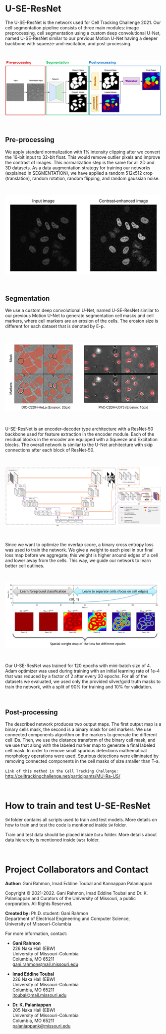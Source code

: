 # U-SE-ResNet
The U-SE-ResNet is the network used for Cell Tracking Challenge 2021. Our cell segmentation pipeline consists of three main modules: image preprocessing, cell segmentation using a custom deep convolutional U-Net, named U-SE-ResNet similar to our previous Motion U-Net having a deeper backbone with squeeze-and-excitation, and post-processing. 

<br/>

![](/figures/main-pipeline.png)

<br/>

## Pre-processing
We apply standard normalization with 1% intensity clipping after we convert the 16-bit input to 32-bit float. This would remove outlier pixels and improve the contrast of images. This normalization step is the same for all 2D and 3D datasets. As a data augmentation strategy for training our networks (explained in SEGMENTATION), we have applied a random 512x512 crop (translation), random rotation, random flipping, and random gaussian noise. 

<br/>

![](/figures/pre-processing.png)

<br/>

## Segmentation
We use a custom deep convolutional U-Net, named U-SE-ResNet similar to our previous Motion U-Net to generate segmentation cell masks and cell markers, where cell markers are an erosion of the cells. The erosion size is different for each dataset that is denoted by E-p. 

<br/>

![](/figures/mask-marker.png)

<br/>

U-SE-ResNet is an encoder-decoder type architecture with a ResNet-50 backbone used for feature extraction in the encoder module. Each of the residual blocks in the encoder are equipped with a Squeeze and Excitation blocks. The overall network is similar to the U-Net architecture with skip connections after each block of ResNet-50. 

<br/>

![](/figures/U-SE-ResNet-Arch.png)

<br/>

Since we want to optimize the overlap score, a binary cross entropy loss was used to train the network. We give a weight to each pixel in our final loss map before we aggregate; this weight is higher around edges of a cell and lower away from the cells. This way, we guide our network to learn better cell outlines. 

<br/>

![](/figures/wieghted-loss.png)

<br/>

Our U-SE-ResNet was trained for 120 epochs with mini-batch size of 4. Adam optimizer was used during training with an initial learning rate of 1e-4 that was reduced by a factor of 2 after every 30 epochs. For all of the datasets we evaluated, we used only the provided silver/gold truth masks to train the network, with a split of 90% for training and 10% for validation.

<br/>

## Post-processing
The described network produces two output maps. The first output map is a binary cells mask, the second is a binary mask for cell markers. We use connected components algorithm on the markers to generate the different cell IDs. Then, we use the distance transform of the binary cell mask, and we use that along with the labeled marker map to generate a final labeled cell mask. In order to remove small spurious detections mathematical morphology operations were used. Spurious detections were eliminated by removing connected components in the cell masks of size smaller than T-a.

```Link of this method in the Cell Tracking Challenge:``` http://celltrackingchallenge.net/participants/MU-Ra-US/ 

<br/>

# How to train and test U-SE-ResNet

```SW``` folder contains all scripts used to train and test models. More details on how to train and test the code is mentioned inside ```SW``` folder.

Train and test data should be placed inside ```Data``` folder. More details about data hierarchy is mentioned inside ```Data``` folder.

<br/>

# Project Collaborators and Contact

**Author:** Gani Rahmon, Imad Eddine Toubal and Kannappan Palaniappan

Copyright &copy; 2021-2022. Gani Rahmon, Imad Eddine Toubal and Dr. K. Palaniappan and Curators of the University of Missouri, a public corporation. All Rights Reserved.

**Created by:** Ph.D. student: Gani Rahmon  
Department of Electrical Engineering and Computer Science,  
University of Missouri-Columbia  

For more information, contact:

* **Gani Rahmon**  
226 Naka Hall (EBW)  
University of Missouri-Columbia  
Columbia, MO 65211  
gani.rahmon@mail.missouri.edu  

* **Imad Eddine Toubal**  
226 Naka Hall (EBW)  
University of Missouri-Columbia  
Columbia, MO 65211   
itoubal@mail.missouri.edu

* **Dr. K. Palaniappan**  
205 Naka Hall (EBW)  
University of Missouri-Columbia  
Columbia, MO 65211  
palaniappank@missouri.edu